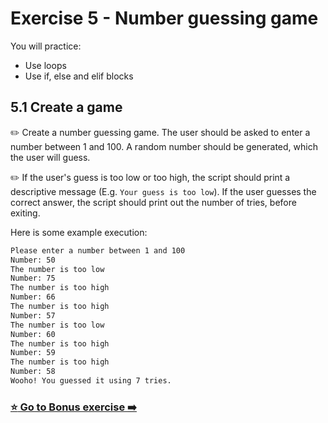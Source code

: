 # Exercise 5 - Number guessing game

You will practice:

- Use loops
- Use if, else and elif blocks

## 5.1 Create a game

:pencil2: Create a number guessing game. The user should be asked to enter a number between 1 and 100. A random number should be generated, which the user will guess.

:pencil2: If the user's guess is too low or too high, the script should print a descriptive message (E.g. `Your guess is too low`). If the user guesses the correct answer, the script should print out the number of tries, before exiting. 

Here is some example execution:

```bash
Please enter a number between 1 and 100
Number: 50
The number is too low
Number: 75
The number is too high
Number: 66
The number is too high
Number: 57
The number is too low
Number: 60
The number is too high
Number: 59
The number is too high
Number: 58
Wooho! You guessed it using 7 tries.
```

### [:star: Go to Bonus exercise :arrow_right:](./bonus-1.md)
